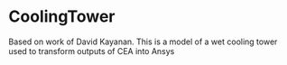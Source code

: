# CoolingTower
Based on work of David Kayanan. This is a model of a wet cooling tower used to transform outputs of CEA into Ansys
